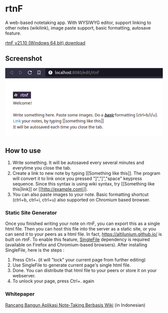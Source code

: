 # rtnF
A web-based notetaking app. With WYSIWYG editor, support linking to other notes (wikilink), image paste support, basic formatting, autosave feature. 

[rtnF v21.10 (Windows 64 bit) download](https://github.com/altilunium/rtnF/releases/download/v21.10/rtnf-v21.10.Win64bit.zip)


## Screenshot
![Screenshot2](https://raw.githubusercontent.com/altilunium/rtnF/main/rtnf-screenshot.png)



## How to use
1. Write something. It will be autosaved every several minutes and everytime you close the tab. 
2. Create a link to new note by typing \[[Something like this\]]. The program will convert it to link once you pressed "\]","\]","space" keypress sequence. Since this syntax is using wiki syntax, try \[[Something like this|link\]] or \[[http://example.com\]].
3. You can also paste images to your note. Basic formatting shortcut (ctrl+b, ctrl+i, ctrl+u) also supported on Chromium based browser.


### Static Site Generator
Once you finished writing your note on rtnF, you can export this as a single html file. Then you can host this file into the server as a static site, or you can send it to your peers as a html file. In fact, https://altilunium.github.io/ is built on rtnF. To enable this feature, [SingleFile](https://github.com/gildas-lormeau/SingleFile) dependency is required (available on Firefox and Chromium-based browsers). After installing SingleFile, here is the steps :
1. Press Ctrl+. (it will "lock" your current page from further editing)
2. Use SingleFile to generate current page's single html file.
3. Done. You can distribute that html file to your peers or store it on your webserver.
4. To unlock your page, press Ctrl+. again

### Whitepaper
[Rancang Bangun Aplikasi Note-Taking Berbasis Wiki](https://www.researchgate.net/publication/353527090_Rancang_Bangun_Aplikasi_Note-Taking_Berbasis_Wiki) (in Indonesian)





